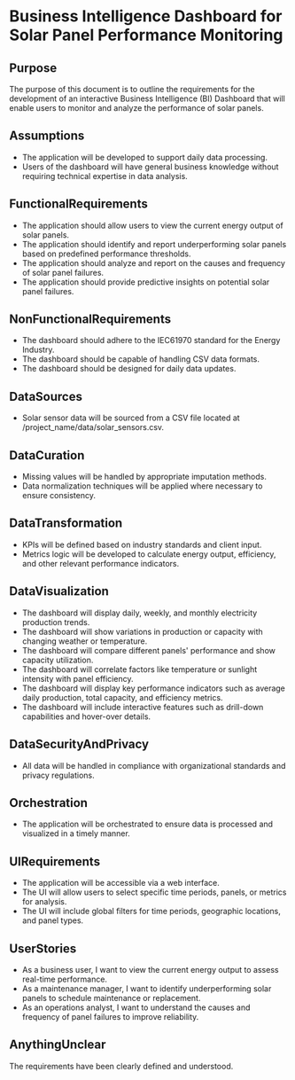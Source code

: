# Business Intelligence Dashboard for Solar Panel Performance Monitoring

## Purpose

The purpose of this document is to outline the requirements for the development of an interactive Business Intelligence (BI) Dashboard that will enable users to monitor and analyze the performance of solar panels.

## Assumptions

- The application will be developed to support daily data processing.
- Users of the dashboard will have general business knowledge without requiring technical expertise in data analysis.

## FunctionalRequirements

- The application should allow users to view the current energy output of solar panels.
- The application should identify and report underperforming solar panels based on predefined performance thresholds.
- The application should analyze and report on the causes and frequency of solar panel failures.
- The application should provide predictive insights on potential solar panel failures.

## NonFunctionalRequirements

- The dashboard should adhere to the IEC61970 standard for the Energy Industry.
- The dashboard should be capable of handling CSV data formats.
- The dashboard should be designed for daily data updates.

## DataSources

- Solar sensor data will be sourced from a CSV file located at /project_name/data/solar_sensors.csv.

## DataCuration

- Missing values will be handled by appropriate imputation methods.
- Data normalization techniques will be applied where necessary to ensure consistency.

## DataTransformation

- KPIs will be defined based on industry standards and client input.
- Metrics logic will be developed to calculate energy output, efficiency, and other relevant performance indicators.

## DataVisualization

- The dashboard will display daily, weekly, and monthly electricity production trends.
- The dashboard will show variations in production or capacity with changing weather or temperature.
- The dashboard will compare different panels' performance and show capacity utilization.
- The dashboard will correlate factors like temperature or sunlight intensity with panel efficiency.
- The dashboard will display key performance indicators such as average daily production, total capacity, and efficiency metrics.
- The dashboard will include interactive features such as drill-down capabilities and hover-over details.

## DataSecurityAndPrivacy

- All data will be handled in compliance with organizational standards and privacy regulations.

## Orchestration

- The application will be orchestrated to ensure data is processed and visualized in a timely manner.

## UIRequirements

- The application will be accessible via a web interface.
- The UI will allow users to select specific time periods, panels, or metrics for analysis.
- The UI will include global filters for time periods, geographic locations, and panel types.

## UserStories

- As a business user, I want to view the current energy output to assess real-time performance.
- As a maintenance manager, I want to identify underperforming solar panels to schedule maintenance or replacement.
- As an operations analyst, I want to understand the causes and frequency of panel failures to improve reliability.

## AnythingUnclear

The requirements have been clearly defined and understood.

